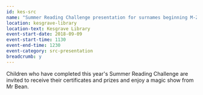```yaml
---
id: kes-src
name: "Summer Reading Challenge presentation for surnames beginning M-Z"
location: kesgrave-library
location-text: Kesgrave Library
event-start-date: 2018-09-09
event-start-time: 1130
event-end-time: 1230
event-category: src-presentation
breadcrumb: y
---
```


Children who have completed this year's Summer Reading Challenge are invited to receive their certificates and prizes and enjoy a magic show from Mr Bean.
